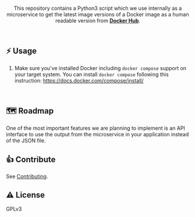 <br />
<p align="center">
  This repository contains a Python3 script which we use internally as a microservice to get the latest image versions of a Docker image as a human readable version from <a href="https://hub.docker.com/"><b>Docker Hub</b></a>.
</p>
<br />

## ⚡️ Usage

1. Make sure you've installed Docker including `docker compose` support on your target system.
   You can install `docker compose` following this instruction: https://docs.docker.com/compose/install/

<br>


## 🗺️ Roadmap

One of the most important features we are planning to implement is an API interface to use the output
from the microservice in your application instead of the JSON file.

## 👍 Contribute

See [Contributing](CONTRIBUTING.md).

## ⚠️ License

GPLv3
